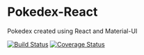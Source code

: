 # Pokedex-React
Pokedex created using React and Material-UI

[![Build Status](https://travis-ci.org/dipernaa/Pokedex-React.svg?branch=master)](https://travis-ci.org/dipernaa/Pokedex-React)
[![Coverage Status](https://coveralls.io/repos/github/dipernaa/Pokedex-React/badge.svg?branch=master)](https://coveralls.io/github/dipernaa/Pokedex-React?branch=master)
